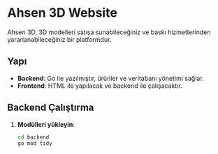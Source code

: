 # Ahsen 3D Website

Ahsen 3D, 3D modelleri satışa sunabileceğiniz ve baskı hizmetlerinden yararlanabileceğiniz bir platformdur.

## Yapı

- **Backend**: Go ile yazılmıştır, ürünler ve veritabanı yönetimi sağlar.
- **Frontend**: HTML ile yapılacak ve backend ile çalışacaktır.

## Backend Çalıştırma

1. **Modülleri yükleyin**:

   ```bash
   cd backend
   go mod tidy
